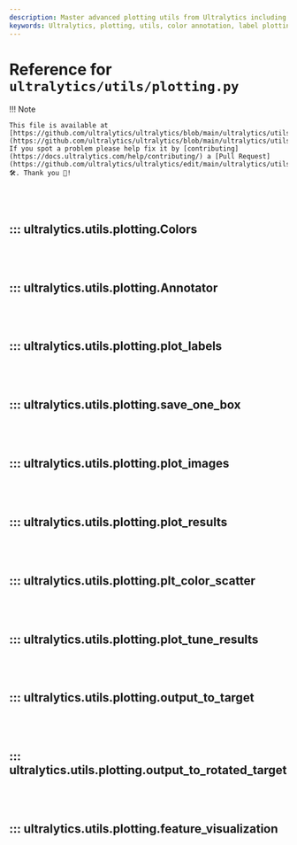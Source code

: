 ```yaml
---
description: Master advanced plotting utils from Ultralytics including color annotations, label and image plotting, and feature visualization.
keywords: Ultralytics, plotting, utils, color annotation, label plotting, image plotting, feature visualization
---
```


# Reference for `ultralytics/utils/plotting.py`

!!! Note

    This file is available at [https://github.com/ultralytics/ultralytics/blob/main/ultralytics/utils/plotting.py](https://github.com/ultralytics/ultralytics/blob/main/ultralytics/utils/plotting.py). If you spot a problem please help fix it by [contributing](https://docs.ultralytics.com/help/contributing/) a [Pull Request](https://github.com/ultralytics/ultralytics/edit/main/ultralytics/utils/plotting.py) 🛠️. Thank you 🙏!

<br><br>

## ::: ultralytics.utils.plotting.Colors

<br><br>

## ::: ultralytics.utils.plotting.Annotator

<br><br>

## ::: ultralytics.utils.plotting.plot_labels

<br><br>

## ::: ultralytics.utils.plotting.save_one_box

<br><br>

## ::: ultralytics.utils.plotting.plot_images

<br><br>

## ::: ultralytics.utils.plotting.plot_results

<br><br>

## ::: ultralytics.utils.plotting.plt_color_scatter

<br><br>

## ::: ultralytics.utils.plotting.plot_tune_results

<br><br>

## ::: ultralytics.utils.plotting.output_to_target

<br><br>

## ::: ultralytics.utils.plotting.output_to_rotated_target

<br><br>

## ::: ultralytics.utils.plotting.feature_visualization

<br><br>
